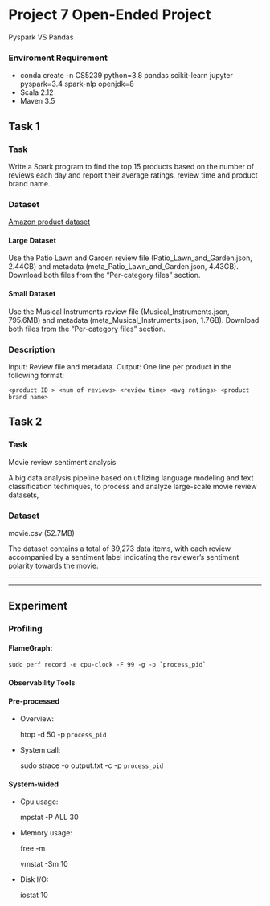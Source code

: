 # Project 7 Open-Ended Project

Pyspark VS Pandas

### Enviroment Requirement

- conda create -n CS5239 python=3.8 pandas scikit-learn jupyter pyspark=3.4 spark-nlp openjdk=8
- Scala 2.12
- Maven 3.5

## Task 1

### Task 
Write a Spark program to find the top 15 products based on the number of reviews each day and report their average ratings, review time and product brand name.

### Dataset
[Amazon product dataset](https://cseweb.ucsd.edu/~jmcauley/datasets/amazon_v2/)

#### Large Dataset

Use the Patio Lawn and Garden review file (Patio_Lawn_and_Garden.json, 2.44GB) and metadata (meta_Patio_Lawn_and_Garden.json, 4.43GB).
Download both files from the “Per-category files” section.

#### Small Dataset

Use the Musical Instruments review file (Musical_Instruments.json, 795.6MB) and metadata (meta_Musical_Instruments.json, 1.7GB).
Download both files from the “Per-category files” section.


### Description
Input: Review file and metadata.
Output: One line per product in the following format:

`<product ID > <num of reviews> <review time> <avg ratings> <product brand name>`



## Task 2

### Task
Movie review sentiment analysis

A big data analysis pipeline based on utilizing language modeling and text classification techniques, to process and analyze large-scale movie review datasets,

### Dataset
movie.csv (52.7MB)

The dataset contains a total of 39,273 data items, with each review accompanied by a sentiment label indicating the reviewer’s sentiment polarity towards the movie.


---
---
## Experiment

### Profiling

#### FlameGraph:
    sudo perf record -e cpu-clock -F 99 -g -p `process_pid`


#### Observability Tools

#### Pre-processed

- Overview:
	
    htop -d 50 -p `process_pid`
	
- System call:

	sudo strace -o output.txt -c -p `process_pid`

#### System-wided

- Cpu usage:

    mpstat -P ALL 30

- Memory usage:
    
    free -m

    vmstat -Sm 10

- Disk I/O:
    
    iostat 10
